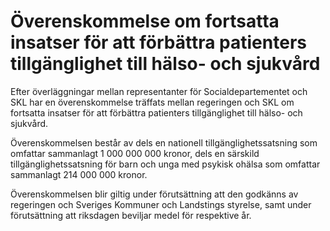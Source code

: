 # Överenskommelse om fortsatta insatser för att förbättra patienters tillgänglighet till hälso- och sjukvård

Efter överläggningar mellan representanter för Socialdepartementet och SKL har en överenskommelse träffats mellan regeringen och SKL om fortsatta insatser för att förbättra patienters tillgänglighet till hälso- och
sjukvård.

Överenskommelsen består av dels en nationell tillgänglighetssatsning som omfattar sammanlagt 1 000 000 000 kronor, dels en särskild tillgänglighetssatsning för barn och unga med psykisk ohälsa som omfattar sammanlagt 214 000 000 kronor.

Överenskommelsen blir giltig under förutsättning att den godkänns av regeringen och Sveriges Kommuner och Landstings styrelse, samt under förutsättning att riksdagen beviljar medel för respektive år.
